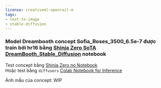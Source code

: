 ```yaml
---
license: creativeml-openrail-m
tags:
- text-to-image
- stable-diffusion
---
```

### Model Dreambooth concept Sofia_Roses_3500_6.5e-7 được train bởi hr16 bằng [Shinja Zero SoTA DreamBooth_Stable_Diffusion](https://colab.research.google.com/drive/1G7qx6M_S1PDDlsWIMdbZXwdZik6sUlEh) notebook <br>


Test concept bằng [Shinja Zero no Notebook](https://colab.research.google.com/drive/1Hp1ZIjPbsZKlCtomJVmt2oX7733W44b0) <br>
Hoặc test bằng `diffusers` [Colab Notebook for Inference](https://colab.research.google.com/github/huggingface/notebooks/blob/main/diffusers/sd_dreambooth_inference.ipynb)

Ảnh mẫu của concept: WIP
